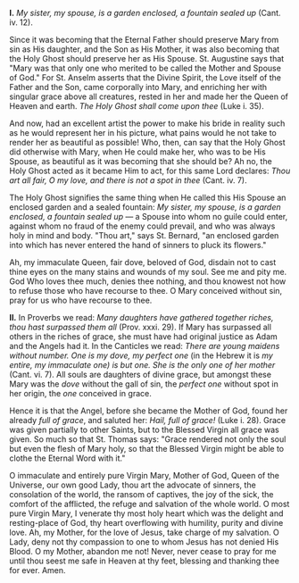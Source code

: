 
**I\.** *My sister, my spouse, is a garden enclosed, a fountain sealed up* (Cant. iv. 12).

Since it was becoming that the Eternal Father should preserve Mary from sin as His daughter, and the Son as His Mother, it was also becoming that the Holy Ghost should preserve her as His Spouse. St. Augustine says that \"Mary was that only one who merited to be called the Mother and Spouse of God.\" For St. Anselm asserts that the Divine Spirit, the Love itself of the Father and the Son, came corporally into Mary, and enriching her with singular grace above all creatures, rested in her and made her the Queen of Heaven and earth. *The Holy Ghost shall come upon thee* (Luke i. 35).

And now, had an excellent artist the power to make his bride in reality such as he would represent her in his picture, what pains would he not take to render her as beautiful as possible! Who, then, can say that the Holy Ghost did otherwise with Mary, when He could make her, who was to be His Spouse, as beautiful as it was becoming that she should be? Ah no, the Holy Ghost acted as it became Him to act, for this same Lord declares: *Thou art all fair, O my love, and there is not a spot in thee* (Cant. iv. 7).

The Holy Ghost signifies the same thing when He called this His Spouse an enclosed garden and a sealed fountain: *My sister, my spouse, is a garden enclosed, a fountain sealed up* — a Spouse into whom no guile could enter, against whom no fraud of the enemy could prevail, and who was always holy in mind and body. \"Thou art,\" says St. Bernard, \"an enclosed garden into which has never entered the hand of sinners to pluck its flowers.\"

Ah, my immaculate Queen, fair dove, beloved of God, disdain not to cast thine eyes on the many stains and wounds of my soul. See me and pity me. God Who loves thee much, denies thee nothing, and thou knowest not how to refuse those who have recourse to thee. O Mary conceived without sin, pray for us who have recourse to thee.

**II\.** In Proverbs we read: *Many daughters have gathered together riches, thou hast surpassed them all* (Prov. xxxi. 29). If Mary has surpassed all others in the riches of grace, she must have had original justice as Adam and the Angels had it. In the Canticles we read: *There are young maidens without number. One is my dove, my perfect one* (in the Hebrew it is *my entire, my immaculate one) is but one. She is the only one of her mother* (Cant. vi. 7). All souls are daughters of divine grace, but amongst these Mary was the *dove* without the gall of sin, the *perfect one* without spot in her origin, the *one* conceived in grace.

Hence it is that the Angel, before she became the Mother of God, found her already *full of grace*, and saluted her: *Hail, full of grace!* (Luke i. 28). Grace was given partially to other Saints, but to the Blessed Virgin all grace was given. So much so that St. Thomas says: \"Grace rendered not only the soul but even the flesh of Mary holy, so that the Blessed Virgin might be able to clothe the Eternal Word with it.\"

O immaculate and entirely pure Virgin Mary, Mother of God, Queen of the Universe, our own good Lady, thou art the advocate of sinners, the consolation of the world, the ransom of captives, the joy of the sick, the comfort of the afflicted, the refuge and salvation of the whole world. O most pure Virgin Mary, I venerate thy most holy heart which was the delight and resting-place of God, thy heart overflowing with humility, purity and divine love. Ah, my Mother, for the love of Jesus, take charge of my salvation. O Lady, deny not thy compassion to one to whom Jesus has not denied His Blood. O my Mother, abandon me not! Never, never cease to pray for me until thou seest me safe in Heaven at thy feet, blessing and thanking thee for ever. Amen.

